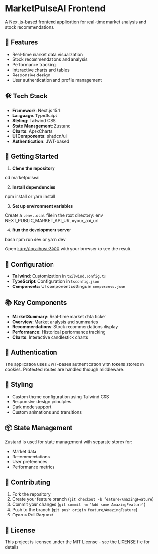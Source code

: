 # MarketPulseAI Frontend

A Next.js-based frontend application for real-time market analysis and stock recommendations.

## 🚀 Features

- Real-time market data visualization
- Stock recommendations and analysis
- Performance tracking
- Interactive charts and tables
- Responsive design
- User authentication and profile management

## 🛠️ Tech Stack

- **Framework**: Next.js 15.1
- **Language**: TypeScript
- **Styling**: Tailwind CSS
- **State Management**: Zustand
- **Charts**: ApexCharts
- **UI Components**: shadcn/ui
- **Authentication**: JWT-based


## 🚦 Getting Started

1. **Clone the repository**

cd marketpulseai


2. **Install dependencies**

npm install
or
yarn install


3. **Set up environment variables**

Create a `.env.local` file in the root directory:
env
NEXT_PUBLIC_MARKET_API_URL=your_api_url


4. **Run the development server**

bash
npm run dev
or
yarn dev


Open [http://localhost:3000](http://localhost:3000) with your browser to see the result.

## 🔧 Configuration

- **Tailwind**: Customization in `tailwind.config.ts`
- **TypeScript**: Configuration in `tsconfig.json`
- **Components**: UI component settings in `components.json`

## 📚 Key Components

- **MarketSummary**: Real-time market data ticker
- **Overview**: Market analysis and summaries
- **Recommendations**: Stock recommendations display
- **Performance**: Historical performance tracking
- **Charts**: Interactive candlestick charts

## 🔐 Authentication

The application uses JWT-based authentication with tokens stored in cookies. Protected routes are handled through middleware.

## 🎨 Styling

- Custom theme configuration using Tailwind CSS
- Responsive design principles
- Dark mode support
- Custom animations and transitions

## 📦 State Management

Zustand is used for state management with separate stores for:
- Market data
- Recommendations
- User preferences
- Performance metrics

## 🤝 Contributing

1. Fork the repository
2. Create your feature branch (`git checkout -b feature/AmazingFeature`)
3. Commit your changes (`git commit -m 'Add some AmazingFeature'`)
4. Push to the branch (`git push origin feature/AmazingFeature`)
5. Open a Pull Request

## 📄 License

This project is licensed under the MIT License - see the LICENSE file for details
